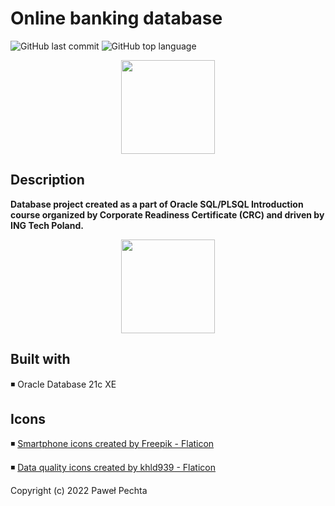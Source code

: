 # Online banking database


<img alt="GitHub last commit" src="https://img.shields.io/github/last-commit/pawelp0499/online-banking-database?style=plastic"> 
<img alt="GitHub top language" src="https://img.shields.io/github/languages/top/pawelp0499/online-banking-database?style=plastic">

<p align="center"> <img src="https://cdn-icons-png.flaticon.com/512/2097/2097276.png" width="150" height="150" /></p>

## Description

**Database project created as a part of Oracle SQL/PLSQL Introduction course organized by Corporate Readiness Certificate (CRC) and driven by ING Tech Poland.**

<p align="center"> <img src="https://cdn-icons-png.flaticon.com/512/7212/7212914.png" width="150" height="150" /></p>

## Built with

◾ Oracle Database 21c XE

## Icons

◾ <a href="https://www.flaticon.com/free-icons/smartphone" title="smartphone icons">Smartphone icons created by Freepik - Flaticon</a>

◾ <a href="https://www.flaticon.com/free-icons/data-quality" title="data quality icons">Data quality icons created by khld939 - Flaticon</a>


Copyright (c) 2022 Paweł Pechta